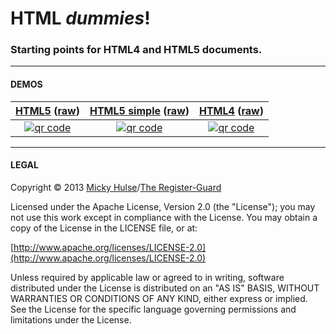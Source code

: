 # HTML _dummies_!

### Starting points for HTML4 and HTML5 documents.

---

#### DEMOS


[HTML5](http://registerguard.github.io/html-dummies/html5) ([raw](https://raw.github.com/registerguard/html-dummies/master/html5/index.html)) | [HTML5 simple](http://registerguard.github.io/html-dummies/html5/simple.html) ([raw](https://raw.github.com/registerguard/html-dummies/master/html5/simple.html)) | [HTML4](http://registerguard.github.io/html-dummies/html4/) ([raw](https://raw.github.com/registerguard/html-dummies/master/html4/index.html))
:-: | :-: | :-:
[![qr code](http://chart.apis.google.com/chart?cht=qr&chl=https://github.com/registerguard/html-dummies/&chs=200x200)](http://registerguard.github.io/html-dummies/html5/) | [![qr code](http://chart.apis.google.com/chart?cht=qr&chl=https://github.com/registerguard/html-dummies/&chs=200x200)](http://registerguard.github.io/html-dummies/html5/simple.html) | [![qr code](http://chart.apis.google.com/chart?cht=qr&chl=https://github.com/registerguard/html-dummies/&chs=200x200)](http://registerguard.github.io/html-dummies/html4/)

---

#### LEGAL

Copyright &copy; 2013 [Micky Hulse](http://hulse.me)/[The Register-Guard](http://registerguard.com)

Licensed under the Apache License, Version 2.0 (the "License"); you may not use this work except in compliance with the License. You may obtain a copy of the License in the LICENSE file, or at:

[http://www.apache.org/licenses/LICENSE-2.0](http://www.apache.org/licenses/LICENSE-2.0)

Unless required by applicable law or agreed to in writing, software distributed under the License is distributed on an "AS IS" BASIS, WITHOUT WARRANTIES OR CONDITIONS OF ANY KIND, either express or implied. See the License for the specific language governing permissions and limitations under the License.